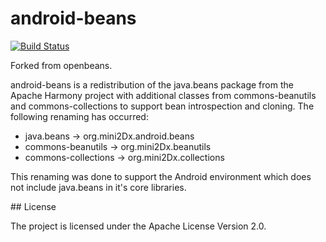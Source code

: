 # android-beans

[![Build Status](https://travis-ci.org/mini2Dx/android-beans.svg?branch=master)](https://travis-ci.org/mini2Dx/android-beans)

Forked from openbeans.

android-beans is a redistribution of the java.beans package from the Apache Harmony project with additional classes from commons-beanutils and commons-collections to support bean introspection and cloning. The following renaming has occurred:
 * java.beans -> org.mini2Dx.android.beans
 * commons-beanutils -> org.mini2Dx.beanutils
 * commons-collections -> org.mini2Dx.collections

This renaming was done to support the Android environment which does not include java.beans in it's core libraries.

## License

The project is licensed under the Apache License Version 2.0.